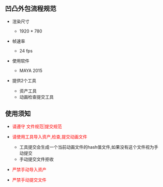 ## 凹凸外包流程规范 
-  渲染尺寸
    - 1920 * 780
    
-  帧速率
    - 24 fps

-  使用软件
    - MAYA 2015

- 提供2个工具
    - 资产工具
    - 动画检查提交工具

##  使用须知
- <font color="red">请遵守    文件规范|提交规范 </font> 

- <font color="red">请使用工具导入资产,检查,提交动画文件</font>
    - 工具提交会生成一个当前动画文件的hash值文件,如果没有这个文件视为手动提交
    - 手动提交文件拒收

- <font color="red">严禁手动导入资产</font>

- <font color="red">严禁手动提交文件 </font>







